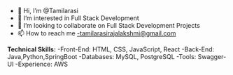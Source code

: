 - 👋 Hi, I’m @Tamilarasi
- 👀 I’m interested in Full Stack Development
- 💞️ I’m looking to collaborate on Full Stack Development Projects
- 📫 How to reach me -tamilarasirajalakshmi@gmail.com

**Technical Skills:**
-Front-End: HTML, CSS, JavaScript, React
-Back-End: Java,Python,SpringBoot
-Databases: MySQL, PostgreSQL
-Tools: Swagger-UI
-Experience: AWS

